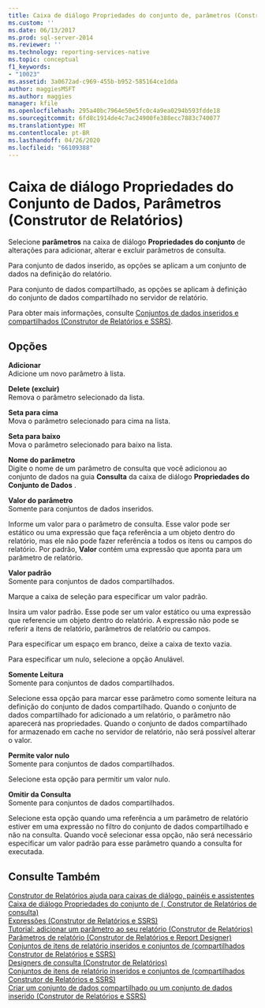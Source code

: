 ```yaml
---
title: Caixa de diálogo Propriedades do conjunto de, parâmetros (Construtor de Relatórios) | Microsoft Docs
ms.custom: ''
ms.date: 06/13/2017
ms.prod: sql-server-2014
ms.reviewer: ''
ms.technology: reporting-services-native
ms.topic: conceptual
f1_keywords:
- "10023"
ms.assetid: 3a0672ad-c969-455b-b952-585164ce1dda
author: maggiesMSFT
ms.author: maggies
manager: kfile
ms.openlocfilehash: 295a40bc7964e50e5fc0c4a9ea0294b593fdde18
ms.sourcegitcommit: 6fd8c1914de4c7ac24900fe388ecc7883c740077
ms.translationtype: MT
ms.contentlocale: pt-BR
ms.lasthandoff: 04/26/2020
ms.locfileid: "66109388"
---
```

# <a name="dataset-properties-dialog-box-parameters-report-builder"></a>Caixa de diálogo Propriedades do Conjunto de Dados, Parâmetros (Construtor de Relatórios)
  Selecione **parâmetros** na caixa de diálogo **Propriedades do conjunto** de alterações para adicionar, alterar e excluir parâmetros de consulta.  
  
 Para conjunto de dados inserido, as opções se aplicam a um conjunto de dados na definição do relatório.  
  
 Para conjunto de dados compartilhado, as opções se aplicam à definição do conjunto de dados compartilhado no servidor de relatório.  
  
 Para obter mais informações, consulte [Conjuntos de dados inseridos e compartilhados &#40;Construtor de Relatórios e SSRS&#41;](report-data/embedded-and-shared-datasets-report-builder-and-ssrs.md).  
  
## <a name="options"></a>Opções  
 **Adicionar**  
 Adicione um novo parâmetro à lista.  
  
 **Delete (excluir)**  
 Remova o parâmetro selecionado da lista.  
  
 **Seta para cima**  
 Mova o parâmetro selecionado para cima na lista.  
  
 **Seta para baixo**  
 Mova o parâmetro selecionado para baixo na lista.  
  
 **Nome do parâmetro**  
 Digite o nome de um parâmetro de consulta que você adicionou ao conjunto de dados na guia **Consulta** da caixa de diálogo **Propriedades do Conjunto de Dados** .  
  
 **Valor do parâmetro**  
 Somente para conjuntos de dados inseridos.  
  
 Informe um valor para o parâmetro de consulta. Esse valor pode ser estático ou uma expressão que faça referência a um objeto dentro do relatório, mas ele não pode fazer referência a todos os itens ou campos do relatório. Por padrão, **Valor** contém uma expressão que aponta para um parâmetro de relatório.  
  
 **Valor padrão**  
 Somente para conjuntos de dados compartilhados.  
  
 Marque a caixa de seleção para especificar um valor padrão.  
  
 Insira um valor padrão. Esse pode ser um valor estático ou uma expressão que referencie um objeto dentro do relatório. A expressão não pode se referir a itens de relatório, parâmetros de relatório ou campos.  
  
 Para especificar um espaço em branco, deixe a caixa de texto vazia.  
  
 Para especificar um nulo, selecione a opção Anulável.  
  
 **Somente Leitura**  
 Somente para conjuntos de dados compartilhados.  
  
 Selecione essa opção para marcar esse parâmetro como somente leitura na definição do conjunto de dados compartilhado. Quando o conjunto de dados compartilhado for adicionado a um relatório, o parâmetro não aparecerá nas propriedades. Quando o conjunto de dados compartilhado for armazenado em cache no servidor de relatório, não será possível alterar o valor.  
  
 **Permite valor nulo**  
 Somente para conjuntos de dados compartilhados.  
  
 Selecione esta opção para permitir um valor nulo.  
  
 **Omitir da Consulta**  
 Somente para conjuntos de dados compartilhados.  
  
 Selecione esta opção quando uma referência a um parâmetro de relatório estiver em uma expressão no filtro do conjunto de dados compartilhado e não na consulta. Quando você selecionar essa opção, não será necessário especificar um valor padrão para esse parâmetro quando a consulta for executada.  
  
## <a name="see-also"></a>Consulte Também  
 [Construtor de Relatórios ajuda para caixas de diálogo, painéis e assistentes](../../2014/reporting-services/report-builder-help-for-dialog-boxes-panes-and-wizards.md)   
 [Caixa de diálogo Propriedades do conjunto de &#40;, Construtor de Relatórios de consulta&#41;](report-data/dataset-properties-dialog-box-query-report-builder.md)   
 [Expressões &#40;Construtor de Relatórios e SSRS&#41;](report-design/expressions-report-builder-and-ssrs.md)   
 [Tutorial: adicionar um parâmetro ao seu relatório &#40;Construtor de Relatórios&#41;](tutorial-add-a-parameter-to-your-report-report-builder.md)   
 [Parâmetros de relatório &#40;Construtor de Relatórios e Report Designer&#41;](report-design/report-parameters-report-builder-and-report-designer.md)   
 [Conjuntos de itens de relatório inseridos e conjuntos de &#40;compartilhados Construtor de Relatórios e SSRS&#41;](report-data/report-embedded-datasets-and-shared-datasets-report-builder-and-ssrs.md)   
 [Designers de consulta &#40;Construtor de Relatórios&#41;](../../2014/reporting-services/query-designers-report-builder.md)   
 [Conjuntos de itens de relatório inseridos e conjuntos de &#40;compartilhados Construtor de Relatórios e SSRS&#41;](report-data/report-embedded-datasets-and-shared-datasets-report-builder-and-ssrs.md)   
 [Criar um conjunto de dados compartilhado ou um conjunto de dados inserido &#40;Construtor de Relatórios e SSRS&#41;](report-data/create-a-shared-dataset-or-embedded-dataset-report-builder-and-ssrs.md)  
  
  
